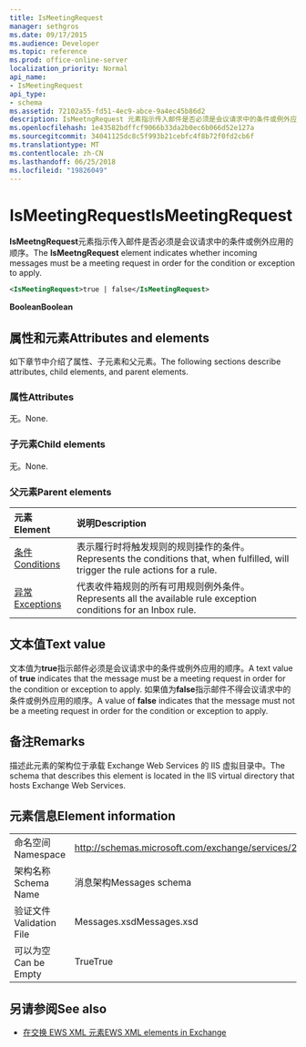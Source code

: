 ```yaml
---
title: IsMeetingRequest
manager: sethgros
ms.date: 09/17/2015
ms.audience: Developer
ms.topic: reference
ms.prod: office-online-server
localization_priority: Normal
api_name:
- IsMeetingRequest
api_type:
- schema
ms.assetid: 72102a55-fd51-4ec9-abce-9a4ec45b86d2
description: IsMeetngRequest 元素指示传入邮件是否必须是会议请求中的条件或例外应用的顺序。
ms.openlocfilehash: 1e43582bdffcf9066b33da2b0ec6b066d52e127a
ms.sourcegitcommit: 34041125dc8c5f993b21cebfc4f8b72f0fd2cb6f
ms.translationtype: MT
ms.contentlocale: zh-CN
ms.lasthandoff: 06/25/2018
ms.locfileid: "19826049"
---
```

# <a name="ismeetingrequest"></a><span data-ttu-id="6d7f6-103">IsMeetingRequest</span><span class="sxs-lookup"><span data-stu-id="6d7f6-103">IsMeetingRequest</span></span>

<span data-ttu-id="6d7f6-104">**IsMeetngRequest**元素指示传入邮件是否必须是会议请求中的条件或例外应用的顺序。</span><span class="sxs-lookup"><span data-stu-id="6d7f6-104">The **IsMeetngRequest** element indicates whether incoming messages must be a meeting request in order for the condition or exception to apply.</span></span> 
  
```XML
<IsMeetingRequest>true | false</IsMeetingRequest>
```

 <span data-ttu-id="6d7f6-105">**Boolean**</span><span class="sxs-lookup"><span data-stu-id="6d7f6-105">**Boolean**</span></span>
## <a name="attributes-and-elements"></a><span data-ttu-id="6d7f6-106">属性和元素</span><span class="sxs-lookup"><span data-stu-id="6d7f6-106">Attributes and elements</span></span>

<span data-ttu-id="6d7f6-107">如下章节中介绍了属性、子元素和父元素。</span><span class="sxs-lookup"><span data-stu-id="6d7f6-107">The following sections describe attributes, child elements, and parent elements.</span></span>
  
### <a name="attributes"></a><span data-ttu-id="6d7f6-108">属性</span><span class="sxs-lookup"><span data-stu-id="6d7f6-108">Attributes</span></span>

<span data-ttu-id="6d7f6-109">无。</span><span class="sxs-lookup"><span data-stu-id="6d7f6-109">None.</span></span>
  
### <a name="child-elements"></a><span data-ttu-id="6d7f6-110">子元素</span><span class="sxs-lookup"><span data-stu-id="6d7f6-110">Child elements</span></span>

<span data-ttu-id="6d7f6-111">无。</span><span class="sxs-lookup"><span data-stu-id="6d7f6-111">None.</span></span>
  
### <a name="parent-elements"></a><span data-ttu-id="6d7f6-112">父元素</span><span class="sxs-lookup"><span data-stu-id="6d7f6-112">Parent elements</span></span>

|<span data-ttu-id="6d7f6-113">**元素**</span><span class="sxs-lookup"><span data-stu-id="6d7f6-113">**Element**</span></span>|<span data-ttu-id="6d7f6-114">**说明**</span><span class="sxs-lookup"><span data-stu-id="6d7f6-114">**Description**</span></span>|
|:-----|:-----|
|[<span data-ttu-id="6d7f6-115">条件</span><span class="sxs-lookup"><span data-stu-id="6d7f6-115">Conditions</span></span>](conditions.md) <br/> |<span data-ttu-id="6d7f6-116">表示履行时将触发规则的规则操作的条件。</span><span class="sxs-lookup"><span data-stu-id="6d7f6-116">Represents the conditions that, when fulfilled, will trigger the rule actions for a rule.</span></span>  <br/> |
|[<span data-ttu-id="6d7f6-117">异常</span><span class="sxs-lookup"><span data-stu-id="6d7f6-117">Exceptions</span></span>](exceptions.md) <br/> |<span data-ttu-id="6d7f6-118">代表收件箱规则的所有可用规则例外条件。</span><span class="sxs-lookup"><span data-stu-id="6d7f6-118">Represents all the available rule exception conditions for an Inbox rule.</span></span>  <br/> |
   
## <a name="text-value"></a><span data-ttu-id="6d7f6-119">文本值</span><span class="sxs-lookup"><span data-stu-id="6d7f6-119">Text value</span></span>

<span data-ttu-id="6d7f6-120">文本值为**true**指示邮件必须是会议请求中的条件或例外应用的顺序。</span><span class="sxs-lookup"><span data-stu-id="6d7f6-120">A text value of **true** indicates that the message must be a meeting request in order for the condition or exception to apply.</span></span> <span data-ttu-id="6d7f6-121">如果值为**false**指示邮件不得会议请求中的条件或例外应用的顺序。</span><span class="sxs-lookup"><span data-stu-id="6d7f6-121">A value of **false** indicates that the message must not be a meeting request in order for the condition or exception to apply.</span></span> 
  
## <a name="remarks"></a><span data-ttu-id="6d7f6-122">备注</span><span class="sxs-lookup"><span data-stu-id="6d7f6-122">Remarks</span></span>

<span data-ttu-id="6d7f6-123">描述此元素的架构位于承载 Exchange Web Services 的 IIS 虚拟目录中。</span><span class="sxs-lookup"><span data-stu-id="6d7f6-123">The schema that describes this element is located in the IIS virtual directory that hosts Exchange Web Services.</span></span>
  
## <a name="element-information"></a><span data-ttu-id="6d7f6-124">元素信息</span><span class="sxs-lookup"><span data-stu-id="6d7f6-124">Element information</span></span>

|||
|:-----|:-----|
|<span data-ttu-id="6d7f6-125">命名空间</span><span class="sxs-lookup"><span data-stu-id="6d7f6-125">Namespace</span></span>  <br/> |http://schemas.microsoft.com/exchange/services/2006/messages  <br/> |
|<span data-ttu-id="6d7f6-126">架构名称</span><span class="sxs-lookup"><span data-stu-id="6d7f6-126">Schema Name</span></span>  <br/> |<span data-ttu-id="6d7f6-127">消息架构</span><span class="sxs-lookup"><span data-stu-id="6d7f6-127">Messages schema</span></span>  <br/> |
|<span data-ttu-id="6d7f6-128">验证文件</span><span class="sxs-lookup"><span data-stu-id="6d7f6-128">Validation File</span></span>  <br/> |<span data-ttu-id="6d7f6-129">Messages.xsd</span><span class="sxs-lookup"><span data-stu-id="6d7f6-129">Messages.xsd</span></span>  <br/> |
|<span data-ttu-id="6d7f6-130">可以为空</span><span class="sxs-lookup"><span data-stu-id="6d7f6-130">Can be Empty</span></span>  <br/> |<span data-ttu-id="6d7f6-131">True</span><span class="sxs-lookup"><span data-stu-id="6d7f6-131">True</span></span>  <br/> |
   
## <a name="see-also"></a><span data-ttu-id="6d7f6-132">另请参阅</span><span class="sxs-lookup"><span data-stu-id="6d7f6-132">See also</span></span>



- [<span data-ttu-id="6d7f6-133">在交换 EWS XML 元素</span><span class="sxs-lookup"><span data-stu-id="6d7f6-133">EWS XML elements in Exchange</span></span>](ews-xml-elements-in-exchange.md)

